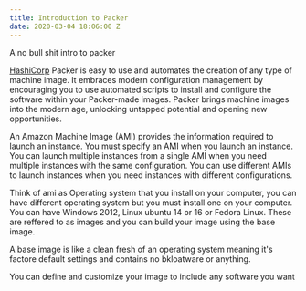 ```yaml
---
title: Introduction to Packer
date: 2020-03-04 18:06:00 Z
---
```


A no bull shit intro to packer

[HashiCorp](https://packer.io/) Packer is easy to use and automates the creation of any type of machine image. It embraces modern configuration management by encouraging you to use automated scripts to install and configure the software within your Packer-made images. Packer brings machine images into the modern age, unlocking untapped potential and opening new opportunities.

An Amazon Machine Image (AMI) provides the information required to launch an instance. You must specify an AMI when you launch an instance. You can launch multiple instances from a single AMI when you need multiple instances with the same configuration. You can use different AMIs to launch instances when you need instances with different configurations.


Think of ami as Operating system that you install on your computer, you can have different operating system but you must install one on your computer. You can have Windows 2012, Linux ubuntu 14 or 16 or Fedora Linux. These are reffered to as images and you can build your image using the base image.

A base image is like a clean fresh of an operating system meaning it's factore default settings and contains no bkloatware or anything.

You can define and customize your image to include any software you want 
